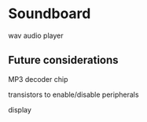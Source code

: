 # Soundboard

wav audio player

## Future considerations

MP3 decoder chip

transistors to enable/disable peripherals

display
